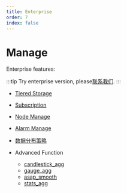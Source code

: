 ```yaml
---
title: Enterprise
order: 7
index: false
---
```


# Manage

Enterprise features:

:::tip
Try enterprise version, please[联系我们](https://jinshuju.net/f/qrj9lq).
:::

- [Tiered Storage](../manage/tiered_storage.md)

- [Subscription](../manage/subscriptions.md)

- [Node Manage](../manage/node_manage.md)

- [Alarm Manage](../manage/alarm_manage.md)

- [数据分布策略](../manage/placement_policy.md)

- Advanced Function
  - [candlestick_agg](../reference/sql.md#candlestick-agg)
  * [gauge_agg](../reference/sql.md#gauge-agg)
  * [asap_smooth](../reference/sql.md#asap-smooth)
  * [stats_agg](../reference/sql.md#stats-agg)
